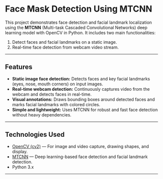 # Face Mask Detection Using MTCNN

This project demonstrates face detection and facial landmark localization using the **MTCNN** (Multi-task Cascaded Convolutional Networks) deep learning model with OpenCV in Python. It includes two main functionalities:

1. Detect faces and facial landmarks on a static image.
2. Real-time face detection from webcam video stream.

---

## Features

- **Static image face detection:** Detects faces and key facial landmarks (eyes, nose, mouth corners) on input images.
- **Real-time webcam detection:** Continuously captures video from the webcam and detects faces in real-time.
- **Visual annotations:** Draws bounding boxes around detected faces and marks facial landmarks with colored circles.
- **Simple and lightweight:** Uses MTCNN for robust and fast face detection without heavy dependencies.

---

## Technologies Used

- [OpenCV (cv2)](https://opencv.org/) — For image and video capture, drawing shapes, and display.
- [MTCNN](https://github.com/ipazc/mtcnn) — Deep learning-based face detection and facial landmark detection.
- Python 3.x

---


